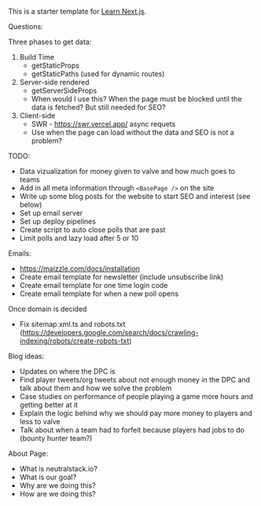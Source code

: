 This is a starter template for [Learn Next.js](https://nextjs.org/learn).

Questions:

Three phases to get data:

1. Build Time
   - getStaticProps
   - getStaticPaths (used for dynamic routes)
2. Server-side rendered
   - getServerSideProps
   - When would I use this? When the page must be blocked until the data is fetched? But still needed for SEO?
3. Client-side
   - SWR - https://swr.vercel.app/ async requets
   - Use when the page can load without the data and SEO is not a problem?

TODO:

- Data vizualization for money given to valve and how much goes to teams
- Add in all meta information through `<BasePage />` on the site
- Write up some blog posts for the website to start SEO and interest (see below)
- Set up email server
- Set up deploy pipelines
- Create script to auto close polls that are past
- Limit polls and lazy load after 5 or 10

Emails:

- https://maizzle.com/docs/installation
- Create email template for newsletter (include unsubscribe link)
- Create email template for one time login code
- Create email template for when a new poll opens

Once domain is decided

- Fix sitemap.xml.ts and robots.txt (https://developers.google.com/search/docs/crawling-indexing/robots/create-robots-txt)

Blog ideas:

- Updates on where the DPC is
- Find player tweets/org tweets about not enough money in the DPC and talk about them and how we solve the problem
- Case studies on performance of people playing a game more hours and getting better at it
- Explain the logic behind why we should pay more money to players and less to valve
- Talk about when a team had to forfeit because players had jobs to do (bounty hunter team?)

About Page:

- What is neutralstack.io?
- What is our goal?
- Why are we doing this?
- How are we doing this?
